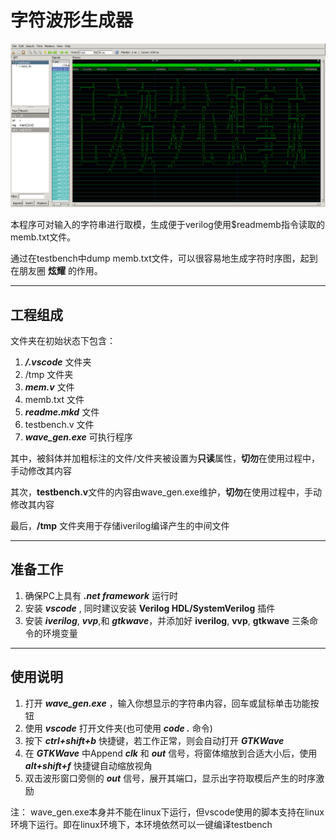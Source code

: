 # 字符波形生成器

![image](https://github.com/AlexYzhov/GTKWaveGen/blob/master/tmp/example.png)

本程序可对输入的字符串进行取模，生成便于verilog使用$readmemb指令读取的memb.txt文件。

通过在testbench中dump memb.txt文件，可以很容易地生成字符时序图，起到在朋友圈 **炫耀** 的作用。

---

## 工程组成

文件夹在初始状态下包含：

1. ***/.vscode*** 文件夹
2. /tmp 文件夹
3. ***mem.v*** 文件
4. memb.txt 文件
5. ***readme.mkd*** 文件
6. testbench.v 文件
6. ***wave_gen.exe*** 可执行程序

其中，被斜体并加粗标注的文件/文件夹被设置为**只读**属性，**切勿**在使用过程中，手动修改其内容

其次，**testbench.v**文件的内容由wave_gen.exe维护，**切勿**在使用过程中，手动修改其内容

最后，**/tmp** 文件夹用于存储iverilog编译产生的中间文件

---

## 准备工作

1. 确保PC上具有 ***.net framework*** 运行时
2. 安装 ***vscode*** , 同时建议安装 **Verilog HDL/SystemVerilog** 插件
3. 安装 ***iverilog***, ***vvp***,和 ***gtkwave***，并添加好 **iverilog**, **vvp**, **gtkwave** 三条命令的环境变量

---

## 使用说明

1. 打开 ***wave_gen.exe*** ，输入你想显示的字符串内容，回车或鼠标单击功能按钮
2. 使用 ***vscode*** 打开文件夹(也可使用 ***code .*** 命令)
3. 按下 ***ctrl+shift+b*** 快捷键，若工作正常，则会自动打开 ***GTKWave*** 
4. 在 ***GTKWave*** 中Append ***clk*** 和 ***out*** 信号，将窗体缩放到合适大小后，使用 ***alt+shift+f*** 快捷键自动缩放视角
5. 双击波形窗口旁侧的 ***out*** 信号，展开其端口，显示出字符取模后产生的时序激励

注： wave_gen.exe本身并不能在linux下运行，但vscode使用的脚本支持在linux环境下运行。即在linux环境下，本环境依然可以一键编译testbench